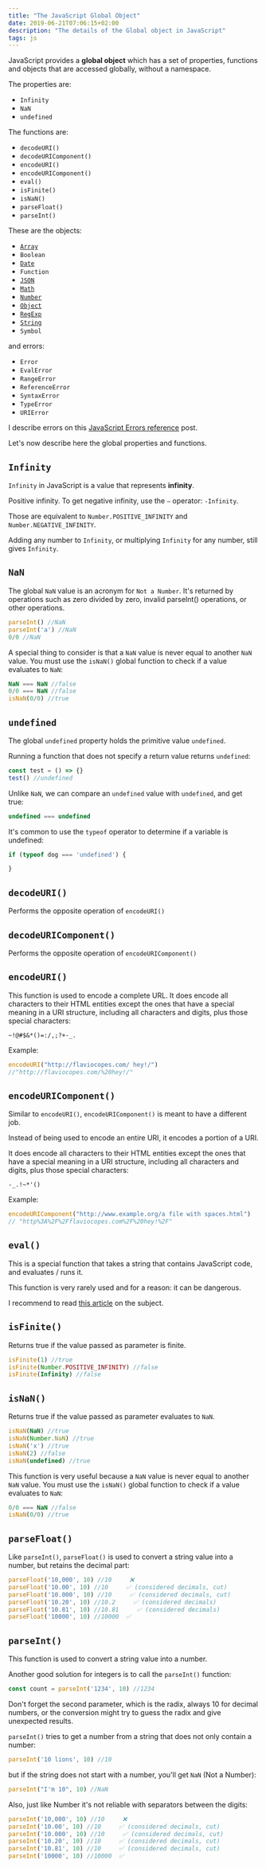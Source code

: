 ```yaml
---
title: "The JavaScript Global Object"
date: 2019-06-21T07:06:15+02:00
description: "The details of the Global object in JavaScript"
tags: js
---
```


JavaScript provides a **global object** which has a set of properties, functions and objects that are accessed globally, without a namespace.

The properties are:

- `Infinity`
- `NaN`
- `undefined`

The functions are:

- `decodeURI()`
- `decodeURIComponent()`
- `encodeURI()`
- `encodeURIComponent()`
- `eval()`
- `isFinite()`
- `isNaN()`
- `parseFloat()`
- `parseInt()`

These are the objects:

- [`Array`](/javascript-array/)
- `Boolean`
- [`Date`](/javascript-dates/)
- `Function`
- [`JSON`](/json/)
- [`Math`](/javascript-math-object/)
- [`Number`](/javascript-number/)
- [`Object`](/javascript-object/)
- [`RegExp`](/javascript-regular-expressions/)
- [`String`](/javascript-string/)
- `Symbol`

and errors:

- `Error`
- `EvalError`
- `RangeError`
- `ReferenceError`
- `SyntaxError`
- `TypeError`
- `URIError`

I describe errors on this [JavaScript Errors reference](/javascript-errors/) post.

Let's now describe here the global properties and functions.

## `Infinity`

`Infinity` in JavaScript is a value that represents **infinity**.

Positive infinity. To get negative infinity, use the `–` operator: `-Infinity`.

Those are equivalent to `Number.POSITIVE_INFINITY` and `Number.NEGATIVE_INFINITY`.

Adding any number to `Infinity`, or multiplying `Infinity` for any number, still gives `Infinity`.

## `NaN`

The global `NaN` value is an acronym for `Not a Number`. It's returned by operations such as zero divided by zero, invalid parseInt() operations, or other operations.

```js
parseInt() //NaN
parseInt('a') //NaN
0/0 //NaN
```

A special thing to consider is that a `NaN` value is never equal to another `NaN` value. You must use the `isNaN()` global function to check if a value evaluates to `NaN`:

```js
NaN === NaN //false
0/0 === NaN //false
isNaN(0/0) //true
```

## `undefined`

The global `undefined` property holds the primitive value `undefined`.

Running a function that does not specify a return value returns `undefined`:

```js
const test = () => {}
test() //undefined
```

Unlike `NaN`, we can compare an `undefined` value with `undefined`, and get true:

```js
undefined === undefined
```

It's common to use the `typeof` operator to determine if a variable is undefined:

```js
if (typeof dog === 'undefined') {

}
```

## `decodeURI()`

Performs the opposite operation of `encodeURI()`

## `decodeURIComponent()`

Performs the opposite operation of `encodeURIComponent()`

## `encodeURI()`

This function is used to encode a complete URL. It does encode all characters to their HTML entities except the ones that have a special meaning in a URI structure, including all characters and digits, plus those special characters:

`~!@#$&*()=:/,;?+-_.`

Example:

```js
encodeURI("http://flaviocopes.com/ hey!/")
//"http://flaviocopes.com/%20hey!/"
```

## `encodeURIComponent()`

Similar to `encodeURI()`, `encodeURIComponent()` is meant to have a different job.

Instead of being used to encode an entire URI, it encodes a portion of a URI.

It does encode all characters to their HTML entities except the ones that have a special meaning in a URI structure, including all characters and digits, plus those special characters:

`-_.!~*'()`

Example:

```js
encodeURIComponent("http://www.example.org/a file with spaces.html")
// "http%3A%2F%2Fflaviocopes.com%2F%20hey!%2F"
```

## `eval()`

This is a special function that takes a string that contains JavaScript code, and evaluates / runs it.

This function is very rarely used and for a reason: it can be dangerous.

I recommend to read [this article](http://2ality.com/2014/01/eval.html) on the subject.

## `isFinite()`

Returns true if the value passed as parameter is finite.

```js
isFinite(1) //true
isFinite(Number.POSITIVE_INFINITY) //false
isFinite(Infinity) //false
```

## `isNaN()`

Returns true if the value passed as parameter evaluates to `NaN`.

```js
isNaN(NaN) //true
isNaN(Number.NaN) //true
isNaN('x') //true
isNaN(2) //false
isNaN(undefined) //true
```

This function is very useful because a `NaN` value is never equal to another `NaN` value. You must use the `isNaN()` global function to check if a value evaluates to `NaN`:

```js
0/0 === NaN //false
isNaN(0/0) //true
```

## `parseFloat()`

Like `parseInt()`, `parseFloat()` is used to convert a string value into a number, but retains the decimal part:

```js
parseFloat('10,000', 10) //10     ❌
parseFloat('10.00', 10) //10     ✅ (considered decimals, cut)
parseFloat('10.000', 10) //10     ✅ (considered decimals, cut)
parseFloat('10.20', 10) //10.2     ✅ (considered decimals)
parseFloat('10.81', 10) //10.81     ✅ (considered decimals)
parseFloat('10000', 10) //10000  ✅
```

## `parseInt()`

This function is used to convert a string value into a number.

Another good solution for integers is to call the `parseInt()` function:

```js
const count = parseInt('1234', 10) //1234
```

Don't forget the second parameter, which is the radix, always 10 for decimal numbers, or the conversion might try to guess the radix and give unexpected results.

`parseInt()` tries to get a number from a string that does not only contain a number:

```js
parseInt('10 lions', 10) //10
```

but if the string does not start with a number, you'll get `NaN` (Not a Number):

```js
parseInt("I'm 10", 10) //NaN
```

Also, just like Number it's not reliable with separators between the digits:

```js
parseInt('10,000', 10) //10     ❌
parseInt('10.00', 10) //10     ✅ (considered decimals, cut)
parseInt('10.000', 10) //10     ✅ (considered decimals, cut)
parseInt('10.20', 10) //10     ✅ (considered decimals, cut)
parseInt('10.81', 10) //10     ✅ (considered decimals, cut)
parseInt('10000', 10) //10000  ✅
```
